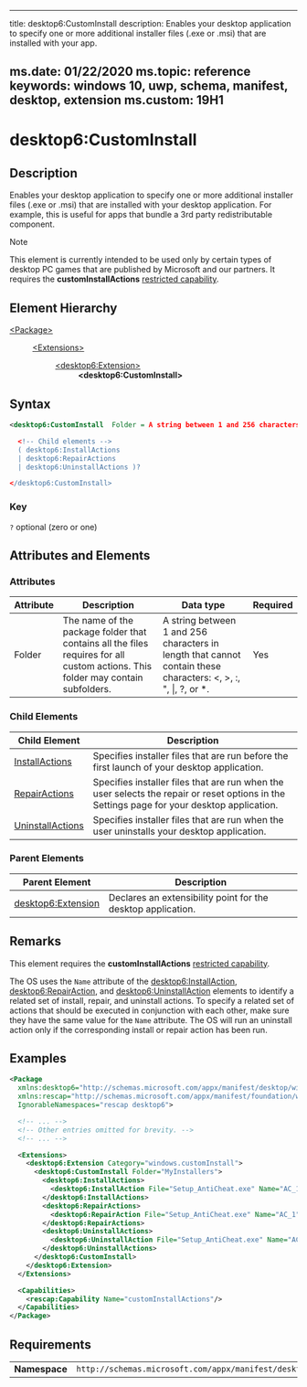 ﻿---

title: desktop6:CustomInstall
description: Enables your desktop application to specify one or more additional installer files (.exe or .msi) that are installed with your app.

ms.date: 01/22/2020
ms.topic: reference
keywords: windows 10, uwp, schema, manifest, desktop, extension 
ms.custom: 19H1
---

# desktop6:CustomInstall

## Description

Enables your desktop application to specify one or more additional installer files (.exe or .msi) that are installed with your desktop application. For example, this is useful for apps that bundle a 3rd party redistributable component. 

> [!NOTE]
> This element is currently intended to be used only by certain types of desktop PC games that are published by Microsoft and our partners. It requires the **customInstallActions** [restricted capability](/windows/uwp/packaging/app-capability-declarations#restricted-capabilities).

## Element Hierarchy
<dl>
<dt><a href="element-package.md">&lt;Package&gt;</a></dt>
<dd>
<dl>
<dt><a href="element-extensions.md">&lt;Extensions&gt;</a></dt>
<dd>
<dl>
<dt><a href="element-desktop6-package-extension.md">&lt;desktop6:Extension&gt;</a></dt>
<dd><b>&lt;desktop6:CustomInstall&gt;</b></dd>
</dl>
</dd>
</dl>
</dd>
</dl>

## Syntax
```xml
<desktop6:CustomInstall  Folder = A string between 1 and 256 characters in length that cannot contain these characters: <, >, :, ", |, ?, or *. >

  <!-- Child elements -->
  ( desktop6:InstallActions
  | desktop6:RepairActions
  | desktop6:UninstallActions )?

</desktop6:CustomInstall>
```

### Key
`?` optional (zero or one)

## Attributes and Elements

### Attributes

| Attribute | Description | Data type | Required |
|-----------|-------------|-----------|----------|
| Folder | The name of the package folder that contains all the files requires for all custom actions. This folder may contain subfolders. | A string between 1 and 256 characters in length that cannot contain these characters: <, >, :, ", \|, ?, or *. | Yes |

### Child Elements

| Child Element | Description |
|---------------|-------------|
| [InstallActions](element-desktop6-installactions.md) | Specifies installer files that are run before the first launch of your desktop application.  |
| [RepairActions](element-desktop6-repairactions.md) | Specifies installer files that are run when the user selects the repair or reset options in the Settings page for your desktop application. |
| [UninstallActions](element-desktop6-uninstallactions.md) | Specifies installer files that are run when the user uninstalls your desktop application.  |

### Parent Elements

| Parent Element | Description |
|---------------|-------------|
| [desktop6:Extension](element-desktop6-package-extension.md) | Declares an extensibility point for the desktop application. |

## Remarks

This element requires the **customInstallActions** [restricted capability](/windows/uwp/packaging/app-capability-declarations#restricted-capabilities).

The OS uses the `Name` attribute of the [desktop6:InstallAction](element-desktop6-installaction.md), [desktop6:RepairAction](element-desktop6-repairaction.md), and [desktop6:UninstallAction](element-desktop6-uninstallaction.md) elements to identify a related set of install, repair, and uninstall actions. To specify a related set of actions that should be executed in conjunction with each other, make sure they have the same value for the `Name` attribute. The OS will run an uninstall action only if the corresponding install or repair action has been run.

## Examples

```xml
<Package
  xmlns:desktop6="http://schemas.microsoft.com/appx/manifest/desktop/windows10/6"
  xmlns:rescap="http://schemas.microsoft.com/appx/manifest/foundation/windows10/restrictedcapabilities"
  IgnorableNamespaces="rescap desktop6">

  <!-- ... -->
  <!-- Other entries omitted for brevity. -->
  <!-- ... -->

  <Extensions>
    <desktop6:Extension Category="windows.customInstall">
      <desktop6:CustomInstall Folder="MyInstallers">
        <desktop6:InstallActions>
          <desktop6:InstallAction File="Setup_AntiCheat.exe" Name="AC_1" Arguments="/add /silent" />
        </desktop6:InstallActions>
        <desktop6:RepairActions>
          <desktop6:RepairAction File="Setup_AntiCheat.exe" Name="AC_1" Arguments="/add /silent /force" />
        </desktop6:RepairActions>
        <desktop6:UninstallActions>
          <desktop6:UninstallAction File="Setup_AntiCheat.exe" Name="AC_1" Arguments="/remove /silent" />
        </desktop6:UninstallActions>
      </desktop6:CustomInstall>
    </desktop6:Extension>
  </Extensions>

  <Capabilities>
    <rescap:Capability Name="customInstallActions"/>
  </Capabilities>
</Package>
```

## Requirements

|               |                                                             |
|---------------|-------------------------------------------------------------|
| **Namespace** | `http://schemas.microsoft.com/appx/manifest/desktop/windows10/6` |